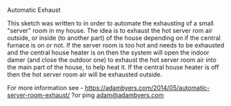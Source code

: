 Automatic Exhaust

This sketch was written to in order to automate the exhausting of a small "server" room in my house. The idea is to
exhaust the hot server rom air outside, or inside (to another part) of the house depending on if the central furnace 
is on or not. If the server room is too hot and needs to be exhausted and the central house heater is on then the system 
will open the indoor damer (and close the outdoor one) to exhaust the hot server room air into the main part of the house, 
to help heat it. If the central house heater is off then the hot server room air will be exhausted outside.

For more information see - https://adambyers.com/2014/05/automatic-server-room-exhaust/ ?or ping adam@adambyers.com